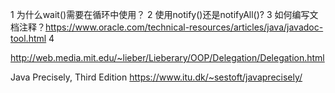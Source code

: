 1 为什么wait()需要在循环中使用？
2 使用notify()还是notifyAll()?
3 如何编写文档注释？https://www.oracle.com/technical-resources/articles/java/javadoc-tool.html
4 

http://web.media.mit.edu/~lieber/Lieberary/OOP/Delegation/Delegation.html

Java Precisely, Third Edition  https://www.itu.dk/~sestoft/javaprecisely/




